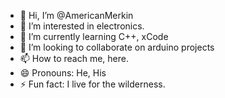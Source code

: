 - 👋 Hi, I’m @AmericanMerkin
- 👀 I’m interested in electronics. 
- 🌱 I’m currently learning C++, xCode
- 💞️ I’m looking to collaborate on arduino projects
- 📫 How to reach me, here.  
- 😄 Pronouns: He, His
- ⚡ Fun fact:  I live for the wilderness. 

<!---
AmericanMerkin/AmericanMerkin is a ✨ special ✨ repository because its `README.md` (this file) appears on your GitHub profile.
You can click the Preview link to take a look at your changes.
--->

